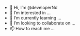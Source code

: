 - 👋 Hi, I’m @developerNd
- 👀 I’m interested in ...
- 🌱 I’m currently learning ...
- 💞️ I’m looking to collaborate on ...
- 📫 How to reach me ...

<!---
developerNd/developerNd is a ✨ special ✨ repository because its `README.md` (this file) appears on your GitHub profile.
You can click the Preview link to take a look at your changes.
--->
